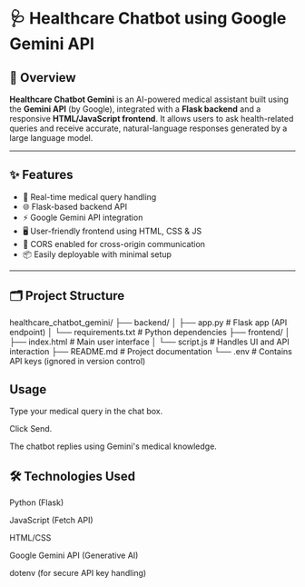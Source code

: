 # 🩺 Healthcare Chatbot using Google Gemini API

## 🧠 Overview

**Healthcare Chatbot Gemini** is an AI-powered medical assistant built using the **Gemini API** (by Google), integrated with a **Flask backend** and a responsive **HTML/JavaScript frontend**. It allows users to ask health-related queries and receive accurate, natural-language responses generated by a large language model.

---

## ✨ Features

- 💬 Real-time medical query handling  
- 🌐 Flask-based backend API  
- ⚡ Google Gemini API integration  
- 🖥️ User-friendly frontend using HTML, CSS & JS  
- 🔐 CORS enabled for cross-origin communication  
- 📦 Easily deployable with minimal setup  

---

## 🗂️ Project Structure

healthcare_chatbot_gemini/
├── backend/
│ ├── app.py # Flask app (API endpoint)
│ └── requirements.txt # Python dependencies
├── frontend/
│ ├── index.html # Main user interface
│ └── script.js # Handles UI and API interaction
├── README.md # Project documentation
└── .env # Contains API keys (ignored in version control)


## Usage
Type your medical query in the chat box.

Click Send.

The chatbot replies using Gemini's medical knowledge.

## 🛠️ Technologies Used
Python (Flask)

JavaScript (Fetch API)

HTML/CSS

Google Gemini API (Generative AI)

dotenv (for secure API key handling)
